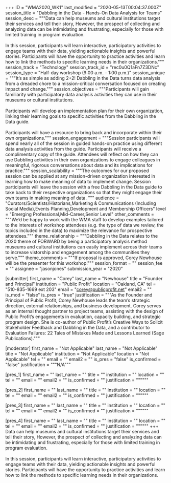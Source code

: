 +++
ID = "WMA2020_WK1"
last_modified = "2020-05-13T00:04:37.000Z"
session_title = "Dabbling in the Data - Hands-On Data Analysis for Teams"
session_desc = """Data can help museums and cultural institutions target their services and tell their story,  However, the prospect of collecting and analyzing data can be intimidating and frustrating, especially for those with limited training in program evaluation.<br><br>In this session, participants will learn interactive, participatory activities to engage teams with their data, yielding actionable insights and powerful stories. Participants will have the opportunity to practice activities and learn how to link the methods to specific learning needs in their organizations."""
session_track = "Technology"
session_track_id = "rec0u0Q1aFn7Z3DNc"
session_type = "Half-day workshop (9:00 a.m. – 1:00 p.m.)"
session_unique = """It’s as simple as adding 2+2! Dabbling in the Data turns data analysis from a dreaded chore to a mission-critical conversation focused on creating impact and change."""
session_objectives = """Participants will gain familiarity with participatory data analysis activities they can use in their museums or cultural institutions.<br><br>Participants will develop an implementation plan for their own organization, linking their learning goals to specific activities from the Dabbling in the Data guide.<br><br>Participants will have a resource to bring back and incorporate within their own organizations."""
session_engagement = """Session participants will spend nearly all of the session in guided hands-on practice using different data analysis activities from the guide. Participants will receive a complimentary copy of the guide. Attendees will reflect on how they can use Dabbling activities in their own organizations to engage colleagues in meaningful, rigorous conversations about data and its implications for practice."""
session_scalability = """The outcomes for our proposed session can be applied at any mission-driven organization interested in learning how to make meaning of data to implement change.  Session participants will leave the session with a free Dabbling in the Data guide to take back to their respective organizations so that they might engage their own teams in making meaning of data. """
audience = "Curators/Scientists/Historians,Marketing & Communications (Including Social Media),Events Planning,Development and Membership Officers"
level = "Emerging Professional,Mid-Career,Senior Level"
other_comments = """We’d be happy to work with the WMA staff to develop examples tailored to the interests of workshop attendees (e.g. the type of data we review, the topics included in the data) to maximize the relevance for prospective attendees."""
theme_relationship = """Dabbling in the Data relates to the 2020 theme of FORWARD by being a participatory analysis method museums and cultural institutions can easily implement across their teams to increase vistorship and engagement among the communities they serve."""
theme_comments = """If proposal is approved, Corey Newhouse will be the presenter for this workshop."""
session_format = ""
session_fee = ""
assignee = "jasonjones"
submission_year = "2020"

[submitter]
first_name = "Corey"
last_name = "Newhouse"
title = "Founder and Principal"
institution = "Public Profit"
location = "Oakland, CA"
tel = "510-835-1669 ext 203"
email = "corey@publicprofit.net"
email2 = ""
is_mod = "false"
is_pres = "true"
justification = """As the Founder and Principal of Public Profit, Corey Newhouse leads the team’s strategic direction, external relationships, and business development. Corey serves as an internal thought partner to project teams, assisting with the design of Public Profit’s engagements in evaluation, capacity building, and strategic program design. She is co-author of Public Profit’s Creative Ways to Solicit Stakeholder Feedback and Dabbling in the Data, and a contributor to Evaluation Failures: 22 Tales of Mistakes Made and Lessons Learned (Sage Publications)."""

[moderator]
first_name = "Not Applicable"
last_name = "Not Applicable"
title = "Not Applicable"
institution = "Not Applicable"
location = "Not Applicable"
tel = ""
email = ""
email2 = ""
is_pres = "false"
is_confirmed = "false"
justification = """N/A"""

[pres_1]
first_name = ""
last_name = ""
title = ""
institution = ""
location = ""
tel = ""
email = ""
email2 = ""
is_confirmed = ""
justification = """"""

[pres_2]
first_name = ""
last_name = ""
title = ""
institution = ""
location = ""
tel = ""
email = ""
email2 = ""
is_confirmed = ""
justification = """"""

[pres_3]
first_name = ""
last_name = ""
title = ""
institution = ""
location = ""
tel = ""
email = ""
email2 = ""
is_confirmed = ""
justification = """"""

[pres_4]
first_name = ""
last_name = ""
title = ""
institution = ""
location = ""
tel = ""
email = ""
email2 = ""
is_confirmed = ""
justification = """"""
+++
Data can help museums and cultural institutions target their services and tell their story,  However, the prospect of collecting and analyzing data can be intimidating and frustrating, especially for those with limited training in program evaluation.<br><br>In this session, participants will learn interactive, participatory activities to engage teams with their data, yielding actionable insights and powerful stories. Participants will have the opportunity to practice activities and learn how to link the methods to specific learning needs in their organizations.